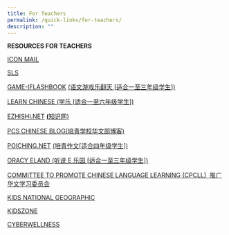 ```yaml
---
title: For Teachers
permalink: /quick-links/for-teachers/
description: ""
---
```

**RESOURCES FOR TEACHERS**

[ICON MAIL](https://icon.moe.edu.sg/saas/usercenter/index.do)

[SLS](https://vle.learning.moe.edu.sg/login)

[GAME-IFLASHBOOK](https://game.iflashbook.com/) [(语文游戏乐翻天 \[适合一至三年级学生\])](https://game.iflashbook.com/)

[LEARN CHINESE (学乐 \[适合一至六年级学生\])](https://www.mtl.moe.edu.sg/)

[EZHISHI.NET](https://www.ezhishi.net/Contents/) [](https://www.ezhishi.net/Contents/)[**(**](https://www.ezhishi.net/Contents/)[知识网)](https://www.ezhishi.net/Contents/)

[PCS CHINESE BLOG(培青学校华文部博客)](https://poichingchinese.blogspot.sg/)

[POICHING.NET](https://www.poiching.net/login.asp) [(培青作文\[适合四年级学生\])](https://www.poiching.net/login.asp)

[ORACY ELAND (听说 E 乐园 \[适合一至三年级学生\])](https://oracyeland.moe.edu.sg/eland/slot/u212/index.html)

[COMMITTEE TO PROMOTE CHINESE LANGUAGE LEARNING (CPCLL)  推广华文学习委员会](https://www.cpcll.sg/resources/reading-group)

[KIDS NATIONAL GEOGRAPHIC](https://kids.nationalgeographic.com/kids/)

[KIDSZONE](https://kidszone.schoolwebsite.co.uk/)

[CYBERWELLNESS](https://www.moe.gov.sg/programmes/cyber-wellness)

